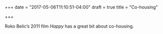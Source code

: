 +++
date = "2017-05-06T11:10:51-04:00"
draft = true
title = "Co-housing"

+++

Roko Belic’s 2011 film <cite>Happy</cite> has a great bit about co-housing.